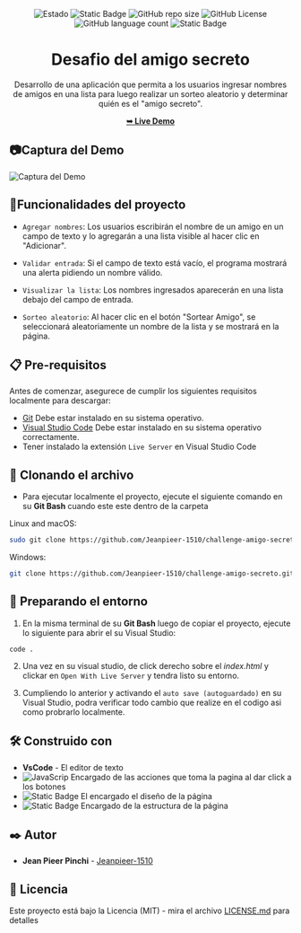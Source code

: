 <div align="center">

  ![Estado](https://img.shields.io/badge/STATUS-EN%20DESAROLLO-green)
  ![Static Badge](https://img.shields.io/badge/v1.0.1-%231182C3?style=flat&logo=github&label=Versi%C3%B3n&labelColor=%235C5C5C)
  ![GitHub repo size](https://img.shields.io/github/repo-size/Jeanpieer-1510/challenge-amigo-secreto)
  ![GitHub License](https://img.shields.io/github/license/Jeanpieer-1510/challenge-amigo-secreto)
  ![GitHub language count](https://img.shields.io/github/languages/count/Jeanpieer-1510/challenge-amigo-secreto)
  ![Static Badge](https://img.shields.io/badge/One--Oracle_Next_Education-%23051933?label=Alura%20Latam&labelColor=%23051933&color=%23FFFFFF&link=https%3A%2F%2Fwww.aluracursos.com%2F)
  
<h1 align="center">Desafio del amigo secreto</h1>

Desarrollo de una aplicación que permita a los usuarios ingresar nombres de amigos en una lista para luego realizar un sorteo aleatorio y determinar quién es el "amigo secreto".

<a href="https://jeanpieer-1510.github.io/challenge-amigo-secreto/"><strong>➥ Live Demo</strong></a>

</div>

## :camera:Captura del Demo 
![Captura del Demo](https://github.com/user-attachments/assets/cad02e97-06a8-41bb-9a14-4569bd7ca206)

<p></p>

## :hammer:Funcionalidades del proyecto

- `Agregar nombres`: Los usuarios escribirán el nombre de un amigo en un campo de texto y lo agregarán a una lista visible al hacer clic en "Adicionar".

- `Validar entrada`: Si el campo de texto está vacío, el programa mostrará una alerta pidiendo un nombre válido.

- `Visualizar la lista`: Los nombres ingresados aparecerán en una lista debajo del campo de entrada.

- `Sorteo aleatorio`: Al hacer clic en el botón "Sortear Amigo", se seleccionará aleatoriamente un nombre de la lista y se mostrará en la página.

## 📋 Pre-requisitos 

Antes de comenzar, asegurece de cumplir los siguientes requisitos localmente para descargar:

* [Git](https://git-scm.com/downloads "Download Git") Debe estar instalado en su sistema operativo.
* [Visual Studio Code](https://code.visualstudio.com/download) Debe estar instalado en su sistema operativo correctamente.
* Tener instalado la extensión `Live Server` en Visual Studio Code

<p></p>

## 🚀 Clonando el archivo 

* Para ejecutar localmente el proyecto, ejecute el siguiente comando en su **Git Bash** cuando este este dentro de la carpeta

Linux and macOS:

```bash
sudo git clone https://github.com/Jeanpieer-1510/challenge-amigo-secreto.git
```

Windows:

```bash
git clone https://github.com/Jeanpieer-1510/challenge-amigo-secreto.git
```
<p></p>

## 🔧 Preparando el entorno 

1. En la misma terminal de su **Git Bash** luego de copiar el proyecto, ejecute lo siguiente para abrir el su Visual Studio:
```
code .
```
<p></p>

2. Una vez en su visual studio, de click derecho sobre el *index.html* y clickar en `Open With Live Server` y tendra listo su entorno.
<p></p>

3. Cumpliendo lo anterior y activando el `auto save (autoguardado)` en su Visual Studio, podra verificar todo cambio que realize en el codigo asi como probrarlo localmente.



## 🛠️ Construido con 

* **VsCode** - El editor de texto
* ![JavaScrip](https://img.shields.io/badge/JavaScript-%235B5B5B?style=plastic&logo=javascript&logoSize=auto) Encargado de las acciones que toma la pagina al dar click a los botones
* ![Static Badge](https://img.shields.io/badge/CSS-%231572B6?logo=css3&logoSize=auto) El encargado el diseño de la página
* ![Static Badge](https://img.shields.io/badge/HTML-%23E34F26?style=plastic&logo=HTML5&logoColor=white&logoSize=auto) Encargado de la estructura de la página
   
  
  

## ✒️ Autor 

* **Jean Pieer Pinchi** - [Jeanpieer-1510](https://github.com/Jeanpieer-1510)

## 📄 Licencia 

Este proyecto está bajo la Licencia (MIT) - mira el archivo [LICENSE.md](LICENSE.md) para detalles


